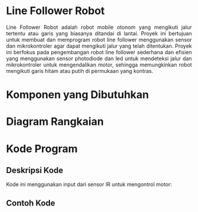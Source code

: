 # Line Follower Robot
<div align="justify">
Line Follower Robot adalah robot mobile otonom yang mengikuti jalur tertentu atau garis yang biasanya ditandai di lantai. Proyek ini bertujuan untuk membuat dan memprogram robot line follower menggunakan sensor dan mikrokontroler agar dapat mengikuti jalur yang telah ditentukan. Proyek ini berfokus pada pengembangan robot line follower sederhana dan efisien yang menggunakan sensor photodiode dan led untuk mendeteksi jalur dan mikrokontroler untuk mengendalikan motor, sehingga memungkinkan robot mengikuti garis hitam atau putih di permukaan yang kontras.
</div>

# Komponen yang Dibutuhkan
# Diagram Rangkaian
# Kode Program

## Deskripsi Kode
Kode ini menggunakan input dari sensor IR untuk mengontrol motor:
## Contoh Kode
